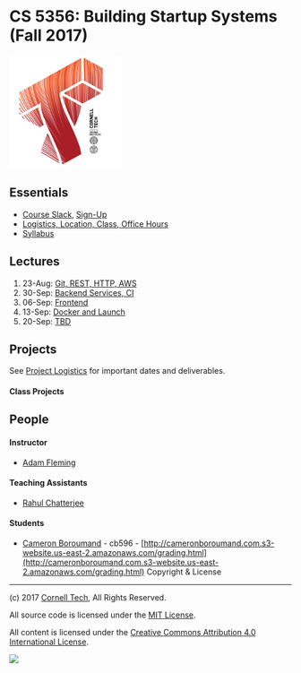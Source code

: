 CS 5356: Building Startup Systems (Fall 2017)
===============================================

![Cornell Tech](images/CT_logo1.png)

Essentials
----------

* [Course Slack](https://ct-cs5356-fall2017.slack.com), [Sign-Up](https://ct-cs5356-fall2017.slack.com/signup)
* [Logistics, Location, Class, Office Hours](course/logistics.md)
* [Syllabus](course/syllabus.md)

Lectures
--------

1.  23-Aug: [Git, REST, HTTP, AWS](course/01-git-ci-rest-aws)
2.  30-Sep: [Backend Services, CI]() 
3.  06-Sep: [Frontend]()         
4.  13-Sep: [Docker and Launch]()
5.  20-Sep: [TBD]()              


Projects
--------

See [Project Logistics](projects/logistics.md) for important dates and deliverables.

#### Class Projects

People
------

#### Instructor

* [Adam Fleming](people/adam-fleming.md)

#### Teaching Assistants

* [Rahul Chatterjee](people/rahul-chatterjee.md)

#### Students
<!-- Please keep in Alpha order -->

* [Cameron Boroumand](people/cameron-boroumand.md) - cb596 - [http://cameronboroumand.com.s3-website.us-east-2.amazonaws.com/grading.html](http://cameronboroumand.com.s3-website.us-east-2.amazonaws.com/grading.html)
Copyright & License
-------------------

(c) 2017 [Cornell Tech](http://www.cs.cornell.edu), All Rights Reserved.

All source code is licensed under the [MIT License](MIT-LICENSE.txt).

All content is licensed under the [Creative Commons Attribution 4.0 International License](CC-BY-4.0-LICENSE.txt).

<a href='https://creativecommons.org/licenses/by/4.0'>![](https://i.creativecommons.org/l/by/4.0/88x31.png)</a>
